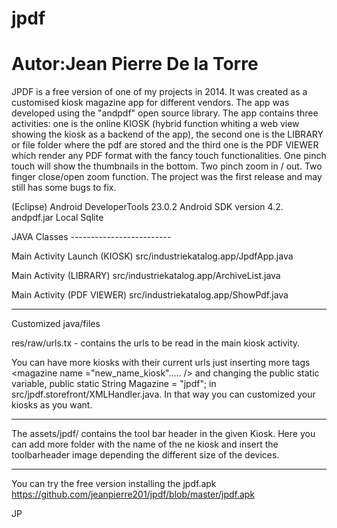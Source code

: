 # jpdf
# Autor:Jean Pierre De la Torre

JPDF is a free version of one of my projects in 2014. It was created as a customised kiosk magazine app for different vendors. The app was developed using the "andpdf" open source library. The app contains three activities: one is the online KIOSK (hybrid function whiting a web view showing the kiosk as a backend of the app), the second one is the LIBRARY or file folder where the pdf are stored and the third one is the PDF VIEWER which render any PDF format with the fancy touch functionalities. One pinch touch will show the thumbnails in the bottom. Two pinch zoom in / out. Two finger close/open zoom function. The project was the first release and may still has some bugs to fix.

(Eclipse) Android DeveloperTools 23.0.2
Android SDK version 4.2.
andpdf.jar
Local Sqlite


JAVA Classes -------------------------

Main Activity Launch (KIOSK)
src/industriekatalog.app/JpdfApp.java

Main Activity (LIBRARY)
src/industriekatalog.app/ArchiveList.java

Main Activity (PDF VIEWER)
src/industriekatalog.app/ShowPdf.java

---------------------------------------

Customized java/files


res/raw/urls.tx - contains the urls to be read in the main kiosk activity.

<magazine name ="jpdf">
	    <url_kiosk url_kiosk = "http://jpspotit.orgfree.com/wordpress/pdf-magazine-shop/" />
	    <url_news url_news = "http://jpspotit.orgfree.com/wordpress/pdf-magazine-news/" />
	    <url_website url_website = "http://jpspotit.orgfree.com/wordpress/" />
		<url_help url_help= "http://jpspotit.orgfree.com/wordpress/pdf-magazine-info/" />	
</magazine>

You can have more kiosks with their current urls just inserting more tags <magazine name ="new_name_kiosk"..... /> and changing the public static variable, public static String Magazine = "jpdf"; in src/jpdf.storefront/XMLHandler.java.
In that way you can customized your kiosks as you want.
____________________________________________________________________________________________________________________________

The assets/jpdf/ contains the tool bar header in the given Kiosk. Here you can add more folder with the name of the ne kiosk and insert the toolbarheader image depending the different size of the devices.

____________________________________________________________________________________________________________________________

You can try the free version installing the jpdf.apk
https://github.com/jeanpierre201/jpdf/blob/master/jpdf.apk

JP






